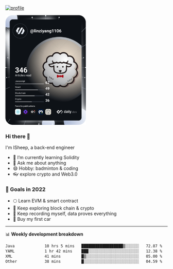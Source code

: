 [![profile](https://user-images.githubusercontent.com/54968314/208005045-e4b42f3b-833d-4242-bfcc-e764865553a2.svg)](https://www.calligrapher.ai/)

<a href="https://app.daily.dev/linziyang1106"><img src="/devcard.png" width="250" alt="ISheep's Dev Card"/></a>

### Hi there 🐏

I'm ISheep, a back-end engineer

- 🔭 I’m currently learning Solidity
- 💬 Ask me about anything
- 😄 Hobby: badminton & coding
- 👓 explore crypto and Web3.0

### 🚀 Goals in 2022
+ 🌕 Learn EVM & smart contract
+ 🤔 Keep exploring block chain & crypto
+ 🐏 Keep recording myself, data proves everything
+ 🚗 Buy my first car

-------

📊 **Weekly development breakdown**
<!--START_SECTION:waka-->

```text
Java             10 hrs 5 mins   ██████████████████▒░░░░░░   72.87 %
YAML             1 hr 42 mins    ███░░░░░░░░░░░░░░░░░░░░░░   12.38 %
XML              41 mins         █▒░░░░░░░░░░░░░░░░░░░░░░░   05.00 %
Other            38 mins         █░░░░░░░░░░░░░░░░░░░░░░░░   04.59 %
```

<!--END_SECTION:waka-->
